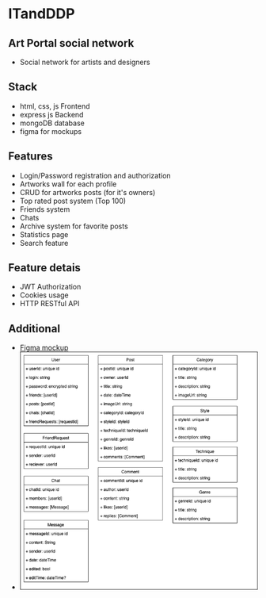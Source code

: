 # ITandDDP

## Art Portal social network
* Social network for artists and designers

## Stack
* html, css, js Frontend
* express js Backend
* mongoDB database
* figma for mockups

## Features
* Login/Password registration and authorization
* Artworks wall for each profile
* CRUD for artworks posts (for it's owners)
* Top rated post system (Top 100)
* Friends system
* Chats
* Archive system for favorite posts
* Statistics page
* Search feature

## Feature detais
* JWT Authorization
* Cookies usage
* HTTP RESTful API

## Additional
* [Figma mockup](https://www.figma.com/file/dkVyDuuJfs4rYi6yMATlNM/Art-Portal?t=QxPJZ3eBRM0dKUfH-1)
* ![Data models](Docs/DataModels.png)